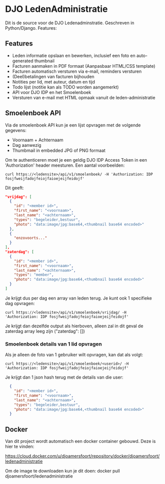# DJO LedenAdministratie
Dit is de source voor de DJO Ledenadminstratie. Geschreven in Python/Django. Features:

## Features
- Leden informatie opslaan en bewerken, inclusief een foto en auto-generated thumbnail
- Facturen aanmaken in PDF formaat (Aanpasbaar HTML/CSS template)
- Facturen automatisch versturen via e-mail, reminders versturen
- (Deel)betalingen van facturen bijhouden
- Notities per lid, met auteur, datum en tijd
- Todo lijst (notitie kan als TODO worden aangemerkt)
- API voor DJO IDP en het Smoelenboek
- Versturen van e-mail met HTML opmaak vanuit de leden-administratie

## Smoelenboek API
Via de smoelenboek API kun je een lijst opvragen met de volgende gegevens:
- Voornaam + Achternaam
- Dag aanwezig
- Thumbmail in embedded JPG of PNG formaat

Om te authenticeren moet je een geldig DJO IDP Access Token in een 'Authorization' header meesturen. Een aantal voorbeelden:

```
curl https://<ledensite>/api/v1/smoelenboek/ -H 'Authorization: IDP fosjfweijfadojfeiojfaioejeijfeidojf'
```
Dit geeft:

```json
"vrijdag": [
  {
    "id": "<member id>",
    "first_name": "<voornaam>",
    "last_name": "<achternaam>",
    "types": "begeleider,bestuur",
    "photo": "data:image/jpg:base64,<thumbnail base64 encoded>"
  },
  {
    "enzovoorts..."
  }
],
"zaterdag": [
  {
    "id": "<member id>",
    "first_name": "<voornaam>",
    "last_name": "<achternaam>",
    "types": "member",
    "photo": "data:image/jpg:base64,<thumbnail base64 encoded>"
  }
]
```

Je krijgt dus per dag een array van leden terug. Je kunt ook 1 specifieke dag opvragen:

```
curl https://<ledensite>/api/v1/smoelenboek/vrijdag/ -H 'Authorization: IDP fosjfweijfadojfeiojfaioejeijfeidojf'
```
Je krijgt dan dezelfde output als hierboven, alleen zal in dit geval de zaterdag array leeg zijn ("zaterdag": [])

### Smoelenboek details van 1 lid opvragen
Als je alleen de foto van 1 gebruiker wilt opvragen, kan dat als volgt:

```
curl https://<ledensite>/api/v1/smoelenboek/<userid>/ -H 'Authorization: IDP fosjfweijfadojfeiojfaioejeijfeidojf'
```

Je krijgt dan 1 json hash terug met de details van die user:

```json
  {
    "id": "<member id>",
    "first_name": "<voornaam>",
    "last_name": "<achternaam>",
    "types": "begeleider,bestuur",
    "photo": "data:image/jpg:base64,<thumbnail base64 encoded>"
  }
```

## Docker
Van dit project wordt automatisch een docker container gebouwd. Deze is hier te vinden:

https://cloud.docker.com/u/djoamersfoort/repository/docker/djoamersfoort/ledenadministratie

Om de image te downloaden kun je dit doen:
docker pull djoamersfoort/ledenadministratie
